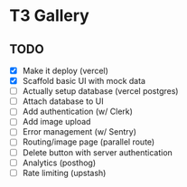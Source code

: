 # T3 Gallery

## TODO

- [x] Make it deploy (vercel)
- [x] Scaffold basic UI with mock data
- [ ] Actually setup database (vercel postgres)
- [ ] Attach database to UI
- [ ] Add authentication (w/ Clerk)
- [ ] Add image upload
- [ ] Error management (w/ Sentry)
- [ ] Routing/image page (parallel route)
- [ ] Delete button with server authentication
- [ ] Analytics (posthog)
- [ ] Rate limiting (upstash)
